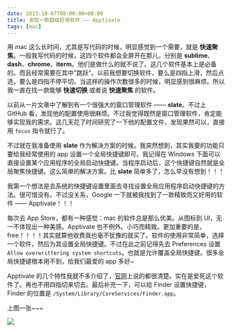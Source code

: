 ```yaml
---
date: 2013-10-07T00:00:00+08:00
title: 发现一款超级好用软件 —— Apptivate
tags: [mac]
---
```

用 mac 这么长时间，尤其是写代码的时候，明显感觉到一个需要，就是 **快速聚焦**。一般我写代码的时候，这四个软件都会全屏开在那儿，分别是 **sublime**、**dash**、**chrome**、**iterm**。他们是做什么的就不说了。这几个软件基本上是必备的。而且经常需要在其中“跳跃”。以前我想要切换软件，要么是四指上滑，然后点选，要么是四指不停平切。当这样的操作次数很多的时候，明显感到很麻烦。所以我一直在找一款能够 **快速切换** 或者说 **快速聚焦** 的软件。

<!--more-->

以前从一片文章中了解到有一个很强大的窗口管理软件 —— **slate**。不过上 GitHub 看，发现他的配置使用很麻烦。不过我觉得既然是窗口管理软件，肯定能够实现我的需求。这几天花了时间研究了一下他的配置文件，发现果然可以，直接用 `focus` 指令就行了。

不过就在我准备使用 **slate** 作为解决方案的时候。我突然想到，其实我要的功能只要给我经常使用的 app 设置一个全局快捷键即可。我记得在 Windows 下面可以直接设置某个应用程序的全局启动快捷键。当程序启动后，这个快捷键自然就是全局聚焦快捷键。这么简单的解决方案。比 **slate** 简单多了，怎么早没有想到！！！

我第一个想法是去系统的快捷键设置里面去寻找设置全局应用程序启动快捷键的方法。很可惜没有。不过没关系，Google 一下就被我找到了一款精致而又好用的软件 —— Apptivate！！！

每次去 App Store，都有一种感觉：mac 的软件总是那么优美。从图标到 UI，无一不体现出一种美感。Apptivate 也不例外。小巧而精致。更加重要的是，free！！！！其实就算他收费我也毫不犹豫的就买了。软件的使用非常简单，选择一个软件，然后为其设置全局快捷键。不过在此之前记得先去 Preferences 设置 `Allow overwrittering system shortcuts`。也就是允许覆盖全局快捷键。很多全局快捷键根本用不到，给我们最爱的 app 多好~

Apptivate 的几个特性我就不多介绍了，[官网](http://www.apptivateapp.com/)上说的都很清楚。实在是爱死这个软件了。再也不用四指切来切去。最后补充一下，可以给 Finder 设置快捷键，Finder 的位置是 `/System/Library/CoreServices/Finder.app`。

上图一张~~~

![](http://ww3.sinaimg.cn/large/9b85365djw1f23buacyeaj207205eaa3.jpg)
